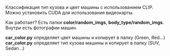 
Классификация тип кузова и цвет машины с использованием CLIP.
Можно установить CUDA для использования видеокарты.

Как работает?
Есть папки **color/random_imgs**, **body_type/random_imgs**. 
Внутри есть фотографии машин.

**car_color.py** определяет цвет машины и копирует в папку (Green, Red...) 
**car_color.py** определяет тип кузова машины и копирует в папку (SUV, Sedan...) 


